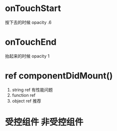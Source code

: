 # onTouchStart
  按下去的时候
  opacity .6

# onTouchEnd
  抬起来的时候
  opacity 1

# ref  componentDidMount()
  1. string ref 有性能问题
  2. function ref
  3. object ref 推荐

# 受控组件 非受控组件